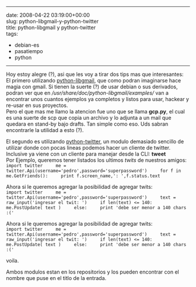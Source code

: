 
---
date: 2008-04-22 03:19:00+00:00  
slug: python-libgmail-y-python-twitter  
title: python-libgmail y python-twitter  
tags:  
- debian-es  
- pasatiempo  
- python  

---
  
Hoy estoy alegre (?), asi que les voy a tirar dos tips mas que interesantes:    
El primero utilizando [python-libgmail](http://libgmail.sourceforge.net/), que como podran imaginarse hace magia con gmail. Si tienen la suerte (?) de usar debian o sus derivados, podran ver que en _/usr/share/doc/python-libgmail/examples/_ van a encontrar unos cuantos ejemplos ya completos y listos para usar, hackear y re-usar en sus proyectos.    
Pero el que mas me llamo la atencion fue uno que se llama **gcp.py**, el cual es una suerte de scp que copia un archivo y lo adjunta a un mail que quedara en stand-by bajo drafts. Tan simple como eso. Uds sabran encontrarle la utilidad a esto (?).    
    
El segundo es utilizando [python-twitter](http://code.google.com/p/python-twitter/), un modulo demasiado sencillo de utilizar donde con pocas lineas podemos hacer un cliente de twitter. Inclusive ya viene con un cliente para manejar desde la CLI: **tweet**    
Por Ejemplo, queremos tener listados los ultimos _twits_ de nuestros amigos:    
`import twitter    
me = twitter.Api(username='pedro',password='superpassword')    
for f in me.GetFriends():    
   print f.screen_name,': ',f.status.text    
`    
    
Ahora si le queremos agregar la posibilidad de agregar twits:    
`import twitter    
me = twitter.Api(username='pedro',password='superpassword')    
text = raw_input('ingresar el twit: ')    
if len(text) <= 140:    
   me.PostUpdate( text )    
else:    
   print 'debe ser menor a 140 chars :('    
`    
    
Ahora si le queremos agregar la posibilidad de agregar twits:    
`import twitter    
me = twitter.Api(username='pedro',password='superpassword')    
text = raw_input('ingresar el twit: ')    
if len(text) <= 140:    
   me.PostUpdate( text )    
else:    
   print 'debe ser menor a 140 chars :('    
`    
    
voila.    
    
Ambos modulos estan en los repositorios y los pueden encontrar con el nombre que puse en el titlo de la entrada.  
